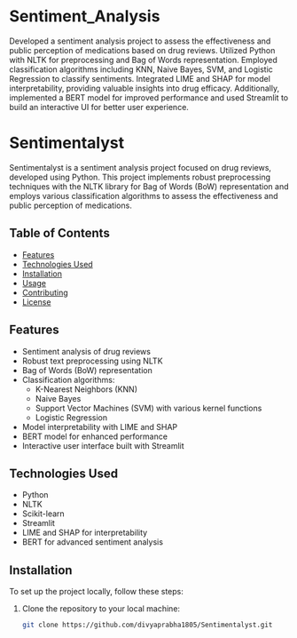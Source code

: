 # Sentiment_Analysis
Developed a sentiment analysis project to assess the effectiveness and public perception of medications based on drug reviews. Utilized Python with NLTK for preprocessing and Bag of Words representation. Employed classification algorithms including KNN, Naive Bayes, SVM, and Logistic Regression to classify sentiments. Integrated LIME and SHAP for model interpretability, providing valuable insights into drug efficacy. Additionally, implemented a BERT model for improved performance and used Streamlit to build an interactive UI for better user experience.
# Sentimentalyst

Sentimentalyst is a sentiment analysis project focused on drug reviews, developed using Python. This project implements robust preprocessing techniques with the NLTK library for Bag of Words (BoW) representation and employs various classification algorithms to assess the effectiveness and public perception of medications.

## Table of Contents

- [Features](#features)
- [Technologies Used](#technologies-used)
- [Installation](#installation)
- [Usage](#usage)
- [Contributing](#contributing)
- [License](#license)

## Features

- Sentiment analysis of drug reviews
- Robust text preprocessing using NLTK
- Bag of Words (BoW) representation
- Classification algorithms:
  - K-Nearest Neighbors (KNN)
  - Naive Bayes
  - Support Vector Machines (SVM) with various kernel functions
  - Logistic Regression
- Model interpretability with LIME and SHAP
- BERT model for enhanced performance
- Interactive user interface built with Streamlit

## Technologies Used

- Python
- NLTK
- Scikit-learn
- Streamlit
- LIME and SHAP for interpretability
- BERT for advanced sentiment analysis

## Installation

To set up the project locally, follow these steps:

1. Clone the repository to your local machine:
   ```bash
   git clone https://github.com/divyaprabha1805/Sentimentalyst.git
